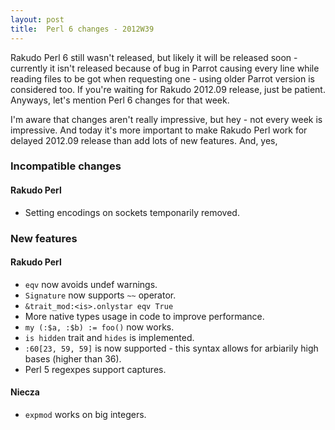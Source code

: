 ```yaml
---
layout: post
title:  Perl 6 changes - 2012W39
---
```

Rakudo Perl 6 still wasn't released, but likely it will be released
soon - currently it isn't released because of bug in Parrot causing
every line while reading files to be got when requesting one - using
older Parrot version is considered too. If you're waiting for Rakudo
2012.09 release, just be patient. Anyways, let's mention Perl 6 changes
for that week.

I'm aware that changes aren't really impressive, but hey - not every
week is impressive. And today it's more important to make Rakudo Perl
work for delayed 2012.09 release than add lots of new features. And,
yes,

### Incompatible changes
#### Rakudo Perl
* Setting encodings on sockets temponarily removed.

### New features
#### Rakudo Perl
* `eqv` now avoids undef warnings.
* `Signature` now supports `~~` operator.
* `&trait_mod:<is>.onlystar eqv True`
* More native types usage in code to improve performance.
* `my (:$a, :$b) := foo()` now works.
* `is hidden` trait and `hides` is implemented.
* `:60[23, 59, 59]` is now supported - this syntax allows for arbiarily
  high bases (higher than 36).
* Perl 5 regexpes support captures.

#### Niecza
* `expmod` works on big integers.

